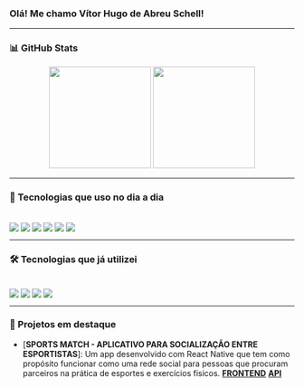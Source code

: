 ### Olá! Me chamo Vítor Hugo de Abreu Schell!

---

### 📊 GitHub Stats
<div align="center">
  <img height="180em" src="https://github-readme-stats.vercel.app/api?username=VitorHasc&show_icons=true&theme=dark&include_all_commits=true&count_private=true"/>
  <img height="180em" src="https://github-readme-stats.vercel.app/api/top-langs/?username=VitorHasc&layout=compact&langs_count=7&theme=dark"/>
</div>

---

### 🚀 Tecnologias que uso no dia a dia
<div style="display: inline_block"><br/>
  <img align="center" src="https://img.shields.io/badge/JavaScript-F7DF1E?style=for-the-badge&logo=javascript&logoColor=black"/>
  <img align="center" src="https://img.shields.io/badge/Node.js-43853D?style=for-the-badge&logo=node.js&logoColor=white"/>
  <img align="center" src="https://img.shields.io/badge/React-20232A?style=for-the-badge&logo=react&logoColor=61DAFB"/>
  <img align="center" src="https://img.shields.io/badge/React_Native-20232A?style=for-the-badge&logo=react&logoColor=61DAFB"/>
  <img align="center" src="https://img.shields.io/badge/MySQL-00000F?style=for-the-badge&logo=mysql&logoColor=white"/>
  <img align="center" src="https://img.shields.io/badge/MongoDB-4EA94B?style=for-the-badge&logo=mongodb&logoColor=white"/>
</div>

---

### 🛠 Tecnologias que já utilizei
<div style="display: inline_block"><br/>
  <img align="center" src="https://img.shields.io/badge/Java-ED8B00?style=for-the-badge&logo=java&logoColor=white"/>
  <img align="center" src="https://img.shields.io/badge/C++-00599C?style=for-the-badge&logo=c%2B%2B&logoColor=white"/>
  <img align="center" src="https://img.shields.io/badge/PHP-777BB4?style=for-the-badge&logo=php&logoColor=white"/>
  <img align="center" src="https://img.shields.io/badge/Kotlin-0095D5?style=for-the-badge&logo=kotlin&logoColor=white"/>
</div>

---

### 🌟 Projetos em destaque
- [**SPORTS MATCH - APLICATIVO PARA SOCIALIZAÇÃO ENTRE ESPORTISTAS**]: Um app desenvolvido com React Native que tem como propósito funcionar como uma rede social para pessoas que procuram parceiros na prática de esportes e exercícios fisicos.
  [**FRONTEND**](https://github.com/VitorHasc/TCC_FRONTEND)
  [**API**]([https://github.com/VitorHasc/TCC_FRONTEND](https://github.com/VitorHasc/TCC_API))
